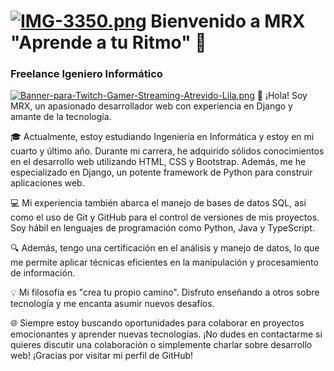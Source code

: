 # [![IMG-3350.png](https://i.postimg.cc/9QqwS5bZ/IMG-3350.png)](https://postimg.cc/WdT4FyQ1)   Bienvenido a MRX "Aprende a tu Ritmo" 👋
### Freelance Igeniero Informático
[![Banner-para-Twitch-Gamer-Streaming-Atrevido-Lila.png](https://i.postimg.cc/8kdXrxVp/Banner-para-Twitch-Gamer-Streaming-Atrevido-Lila.png)](https://postimg.cc/fkLfG2Lp)
👋 ¡Hola! Soy MRX, un apasionado desarrollador web con experiencia en Django y amante de la tecnología.

🎓 Actualmente, estoy estudiando Ingeniería en Informática y estoy en mi cuarto y último año. Durante mi carrera, he adquirido sólidos conocimientos en el desarrollo web utilizando HTML, CSS y Bootstrap. Además, me he especializado en Django, un potente framework de Python para construir aplicaciones web.

💻 Mi experiencia también abarca el manejo de bases de datos SQL, así como el uso de Git y GitHub para el control de versiones de mis proyectos. Soy hábil en lenguajes de programación como Python, Java y TypeScript.

🔍 Además, tengo una certificación en el análisis y manejo de datos, lo que me permite aplicar técnicas eficientes en la manipulación y procesamiento de información.

💡 Mi filosofía es "crea tu propio camino". Disfruto enseñando a otros sobre tecnología y me encanta asumir nuevos desafíos.

🌐 Siempre estoy buscando oportunidades para colaborar en proyectos emocionantes y aprender nuevas tecnologías. ¡No dudes en contactarme si quieres discutir una colaboración o simplemente charlar sobre desarrollo web!
¡Gracias por visitar mi perfil de GitHub!

